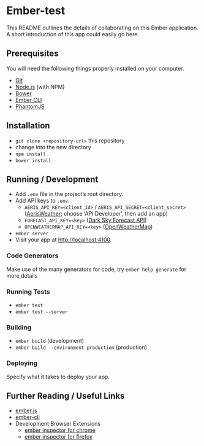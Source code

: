 # Ember-test

This README outlines the details of collaborating on this Ember application.
A short introduction of this app could easily go here.

## Prerequisites

You will need the following things properly installed on your computer.

* [Git](http://git-scm.com/)
* [Node.js](http://nodejs.org/) (with NPM)
* [Bower](http://bower.io/)
* [Ember CLI](http://www.ember-cli.com/)
* [PhantomJS](http://phantomjs.org/)

## Installation

* `git clone <repository-url>` this repository
* change into the new directory
* `npm install`
* `bower install`

## Running / Development

* Add `.env` file in the project’s root directory.
* Add API keys to `.env`:
  * `AERIS_API_KEY=<client_id>` / `AERIS_API_SECRET=<client_secret>` ([AerisWeather](http://www.aerisweather.com/signup/); choose ‘API Developer’, then add an app)
  * `FORECAST_API_KEY=<key>` ([Dark Sky Forecast API](https://developer.forecast.io/))
  * `OPENWEATHERMAP_API_KEY=<key>` ([OpenWeatherMap](http://openweathermap.org/register))
* `ember server`
* Visit your app at [http://localhost:4100](http://localhost:4100).

### Code Generators

Make use of the many generators for code, try `ember help generate` for more details

### Running Tests

* `ember test`
* `ember test --server`

### Building

* `ember build` (development)
* `ember build --environment production` (production)

### Deploying

Specify what it takes to deploy your app.

## Further Reading / Useful Links

* [ember.js](http://emberjs.com/)
* [ember-cli](http://www.ember-cli.com/)
* Development Browser Extensions
  * [ember inspector for chrome](https://chrome.google.com/webstore/detail/ember-inspector/bmdblncegkenkacieihfhpjfppoconhi)
  * [ember inspector for firefox](https://addons.mozilla.org/en-US/firefox/addon/ember-inspector/)

